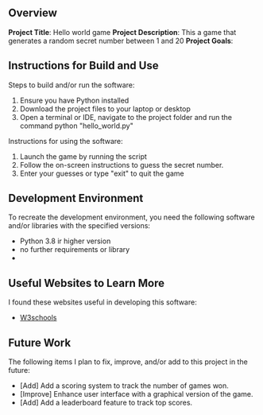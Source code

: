 ## Overview

**Project Title**:
    Hello world game
**Project Description**:
    This a game that generates a random secret number between 1 and 20
**Project Goals**:

## Instructions for Build and Use

Steps to build and/or run the software:

1. Ensure you have Python installed
2. Download the project files to your laptop or desktop
3. Open a terminal or IDE, navigate to the project folder and run the command python "hello_world.py"

Instructions for using the software:

1. Launch the game by running the script
2. Follow the on-screen instructions to guess the secret number.
3. Enter your guesses or type "exit" to quit the game

## Development Environment 

To recreate the development environment, you need the following software and/or libraries with the specified versions:

* Python 3.8 ir higher version
* no further requirements or library
*

## Useful Websites to Learn More

I found these websites useful in developing this software:

* [W3schools](https://www.w3schools.com/python/default.asp)

## Future Work

The following items I plan to fix, improve, and/or add to this project in the future:

* [Add] Add a scoring system to track the number of games won.
* [Improve] Enhance user interface with a graphical version of the game.
* [Add] Add a leaderboard feature to track top scores.